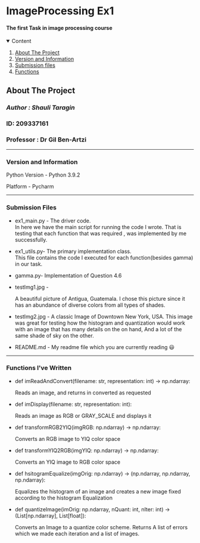 # ImageProcessing Ex1
#### The first Task in image processing course



<!-- TABLE OF CONTENTS -->
<details open="open">
  <summary>Content</summary>
  <ol>
    <li><a href="#about-the-project">About The Project</a></li>
    <li><a href="#Version">Version and Information</a></li>
    <li><a href="#Submission">Submission files</a></li>
    <li><a href="#Functions">Functions</a></li>
  </ol>
</details>



<!-- ABOUT THE PROJECT -->
## About The Project



### ***Author : Shauli Taragin***

### ID: 209337161
### Professor : Dr Gil Ben-Artzi

---------

<!-- Version -->
### Version and Information

Python Version - Python 3.9.2

Platform - Pycharm

---------

<!-- Submission -->
### Submission Files 

* ex1_main.py - The driver code. 
<br>In here we have the main script for running the code I wrote. That is testing that each function that was required , was implemented by me successfully.

  
* ex1_utils.py- The primary implementation class.
<br> This file contains the code I executed for each function(besides gamma) in our task.


* gamma.py- Implementation of Question 4.6


* testImg1.jpg - 
      
    A beautiful picture of Antigua, Guatemala. I chose this picture since it has an abundance of diverse colors from all types of shades.


* testImg2.jpg - A classic Image of Downtown New York, USA. This image was great for testing how the histogram and quantization would work with an image that has many details on the on hand, And a lot of the same shade of sky on the other.


* README.md - My readme file which you are currently reading :smiley:


---------

<!-- Functions -->
### Functions I've Written

* def imReadAndConvert(filename: str, representation: int) -> np.ndarray:

    Reads an image, and returns in converted as requested


* def imDisplay(filename: str, representation: int):

    Reads an image as RGB or GRAY_SCALE and displays it
    

* def transformRGB2YIQ(imgRGB: np.ndarray) -> np.ndarray:

    Converts an RGB image to YIQ color space


* def transformYIQ2RGB(imgYIQ: np.ndarray) -> np.ndarray:
      
    Converts an YIQ image to RGB color space

  
* def hsitogramEqualize(imgOrig: np.ndarray) -> (np.ndarray, np.ndarray, np.ndarray):
     
    Equalizes the histogram of an image and creates a new image fixed according to the histogram Equalization

    
* def quantizeImage(imOrig: np.ndarray, nQuant: int, nIter: int) -> (List[np.ndarray], List[float]):
      
    Converts an Image to a quantize color scheme. Returns A list of errors which we made each iteration and a list of images.